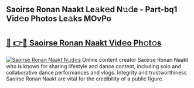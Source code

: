 ## Saoirse Ronan Naakt Le𝚊k𝚎d N𝚞𝚍e - Part-bq1 Vid𝚎o Photos Le𝚊ks MOvPo

# <h2><a href="http://fb34knx.evod.top/?m=Saoirse+Ronan+Naakt">🔗 👉🔴 Saoirse Ronan Naakt Vid𝚎o Ph𝚘t𝚘s</a></h2>

[![Saoirse Ronan Naakt N𝚞d𝚎s](https://i.imgur.com/8V9OHl7.gif)](http://fb34knx.evod.top/?m=Saoirse+Ronan+Naakt)
Online content creator Saoirse Ronan Naakt who is known for sharing lifestyle and dance content, including solo and collaborative dance performances and vlogs. Integrity and trustworthiness Saoirse Ronan Naakt are vital for the credibility of a public figure. 

